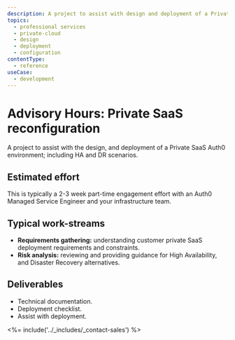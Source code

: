 ```yaml
---
description: A project to assist with design and deployment of a Private SaaS Auth0 environment.
topics:
  - professional services
  - private-cloud
  - design
  - deployment
  - configuration
contentType:
  - reference
useCase:
  - development
---
```


# Advisory Hours: Private SaaS reconfiguration

A project to assist with the design, and deployment of a Private SaaS Auth0 environment; including HA and DR scenarios.

## Estimated effort

This is typically a 2-3 week part-time engagement effort with an Auth0 Managed Service Engineer and your infrastructure team.

## Typical work-streams

* **Requirements gathering:** understanding customer private SaaS deployment requirements and constraints.
* **Risk analysis:** reviewing and providing guidance for High Availability, and Disaster Recovery alternatives.

## Deliverables

* Technical documentation.
* Deployment checklist.
* Assist with deployment.

<%= include('../_includes/_contact-sales') %>
